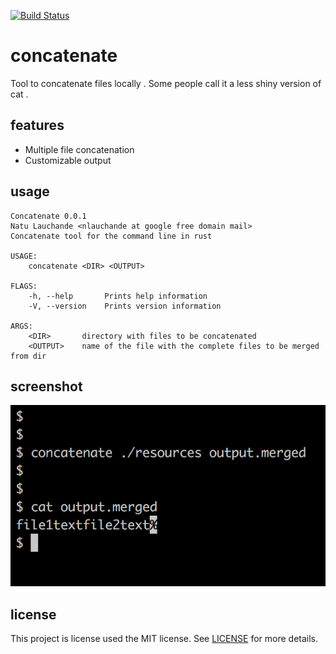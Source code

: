 [![Build Status](https://travis-ci.org/nlauchande/concatenate.svg?branch=master)](https://travis-ci.org/nlauchande/concatenate)

# concatenate
Tool to concatenate files locally . Some people call it a less shiny version of cat .

## features

* Multiple file concatenation
* Customizable output

## usage

```
Concatenate 0.0.1
Natu Lauchande <nlauchande at google free domain mail>
Concatenate tool for the command line in rust

USAGE:
    concatenate <DIR> <OUTPUT>

FLAGS:
    -h, --help       Prints help information
    -V, --version    Prints version information

ARGS:
    <DIR>       directory with files to be concatenated
    <OUTPUT>    name of the file with the complete files to be merged from dir
```

## screenshot

![screenshot](screenshot.png)


## license

This project is license used the MIT license. See [LICENSE](LICENSE) for more details.

